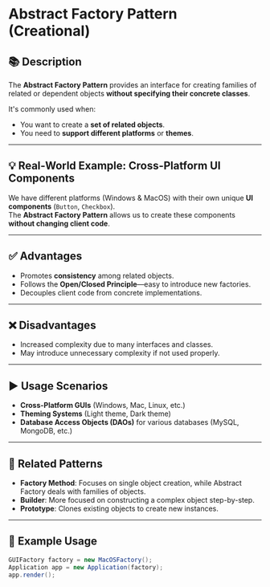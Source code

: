 # Abstract Factory Pattern (Creational)

## 📚 Description
The **Abstract Factory Pattern** provides an interface for creating families of related or dependent objects **without specifying their concrete classes**.

It's commonly used when:
- You want to create a **set of related objects**.
- You need to **support different platforms** or **themes**.

---

## 💡 Real-World Example: Cross-Platform UI Components
We have different platforms (Windows & MacOS) with their own unique **UI components** (`Button`, `Checkbox`).  
The **Abstract Factory Pattern** allows us to create these components **without changing client code**.

---

## ✅ Advantages
- Promotes **consistency** among related objects.
- Follows the **Open/Closed Principle**—easy to introduce new factories.
- Decouples client code from concrete implementations.

---

## ❌ Disadvantages
- Increased complexity due to many interfaces and classes.
- May introduce unnecessary complexity if not used properly.

---

## ▶️ Usage Scenarios
- **Cross-Platform GUIs** (Windows, Mac, Linux, etc.)
- **Theming Systems** (Light theme, Dark theme)
- **Database Access Objects (DAOs)** for various databases (MySQL, MongoDB, etc.)

---

## 📂 Related Patterns
- **Factory Method**: Focuses on single object creation, while Abstract Factory deals with families of objects.
- **Builder**: More focused on constructing a complex object step-by-step.
- **Prototype**: Clones existing objects to create new instances.

---

## 📌 Example Usage
```java
GUIFactory factory = new MacOSFactory();
Application app = new Application(factory);
app.render();